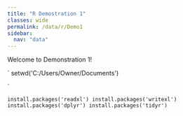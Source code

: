 ```yaml
---
title: "R Demostration 1"
classes: wide
permalink: /data/r/Demo1
sidebar:
  nav: "data"
---
```


Welcome to Demonstration 1!

[](https://www.bls.gov/data/tools.htm)

`
setwd('C:/Users/Owner/Documents')

`


`
install.packages('readxl')
install.packages('writexl')
install.packages('dplyr')
install.packages('tidyr')
`
